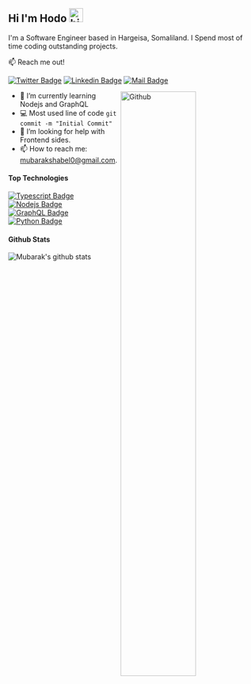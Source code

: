 ## Hi I'm Hodo <img src="https://user-images.githubusercontent.com/1303154/88677602-1635ba80-d120-11ea-84d8-d263ba5fc3c0.gif" width="28px" alt="hi">

I'm a Software Engineer based in Hargeisa, Somaliland. I Spend most of time coding outstanding projects.

:mailbox: Reach me out!

[![Twitter Badge](https://img.shields.io/badge/-@Iamshabel-1ca0f1?style=flat&labelColor=1ca0f1&logo=twitter&logoColor=white&link=https://twitter.com/Ipenywis)](https://twitter.com/iamshabel) [![Linkedin Badge](https://img.shields.io/badge/-Mubarak-0e76a8?style=flat&labelColor=0e76a8&logo=linkedin&logoColor=white)](https://www.linkedin.com/in/mubarak-shabel-a13691223/) [![Mail Badge](https://img.shields.io/badge/-Mubarak-c0392b?style=flat&labelColor=c0392b&logo=gmail&logoColor=white)](mailto:mubarakshabel0@gmail.com)

<img width="55%" align="right" alt="Github" src="https://raw.githubusercontent.com/onimur/.github/master/.resources/git-header.svg" />
<!-- TODO: Add last video link -->

- 🔭 I’m currently learning Nodejs and GraphQL
- :computer: Most used line of code `git commit -m "Initial Commit"`
- 🤔 I’m looking for help with Frontend sides.
- 📫 How to reach me: mubarakshabel0@gmail.com.

#### Top Technologies

<!-- TODO: Make technologies links takes you to repositories -->

[![Typescript Badge](https://img.shields.io/badge/-Typescript-007acc?style=for-the-badge&labelColor=black&logo=typescript&logoColor=007acc)](#) [![Nodejs Badge](https://img.shields.io/badge/-Nodejs-3C873A?style=for-the-badge&labelColor=black&logo=node.js&logoColor=3C873A)](#) [![GraphQL Badge](https://img.shields.io/badge/-GraphQl-e535ab?style=for-the-badge&labelColor=black&logo=graphql&logoColor=e535ab)](#) [![Python Badge](https://img.shields.io/badge/-Flutter-3F79AC?style=for-the-badge&labelColor=black&logo=flutter&logoColor=3F79AC)](#) 


#### Github Stats

![Mubarak's github stats](https://github-readme-stats.vercel.app/api?username=iamshabell&count_private=true&theme=tokyonight&hide=contribs,prs)

